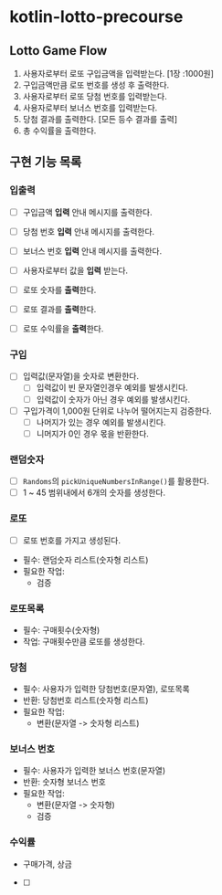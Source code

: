 # kotlin-lotto-precourse

## Lotto Game Flow

1. 사용자로부터 로또 구입금액을 입력받는다. [1장 :1000원]
2. 구입금액만큼 로또 번호를 생성 후 출력한다.
3. 사용자로부터 로또 당첨 번호를 입력받는다.
4. 사용자로부터 보너스 번호를 입력받는다.
5. 당첨 결과를 출력한다. [모든 등수 결과를 출력]
6. 총 수익률을 출력한다.

## 구현 기능 목록

### 입출력

- [ ] 구입금액 **입력** 안내 메시지를 출력한다.
- [ ] 당첨 번호 **입력** 안내 메시지를 출력한다.
- [ ] 보너스 번호 **입력** 안내 메시지를 출력한다.
- [ ] 사용자로부터 값을 **입력** 받는다.


- [ ] 로또 숫자를 **출력**한다.
- [ ] 로또 결과를 **출력**한다.
- [ ] 로또 수익률을 **출력**한다.

### 구입

- [ ] 입력값(문자열)을 숫자로 변환한다.
    - [ ] 입력값이 빈 문자열인경우 예외를 발생시킨다.
    - [ ] 입력값이 숫자가 아닌 경우 예외를 발생시킨다.

- [ ] 구입가격이 1,000원 단위로 나누어 떨어지는지 검증한다.
    - [ ] 나머지가 있는 경우 예외를 발생시킨다.
    - [ ] 니머지가 0인 경우 몫을 반환한다.

### 랜덤숫자

- [ ] `Randoms`의 `pickUniqueNumbersInRange()`를 활용한다.
- [ ] 1 ~ 45 범위내에서 6개의 숫자를 생성한다.

### 로또

- [ ] 로또 번호를 가지고 생성된다.
- 필수: 랜덤숫자 리스트(숫자형 리스트)
- 필요한 작업:
    - 검증

### 로또목록

- 필수: 구매횟수(숫자형)
- 작업: 구매횟수만큼 로또를 생성한다.

### 당첨

- 필수: 사용자가 입력한 당첨번호(문자열), 로또목록
- 반환: 당첨번호 리스트(숫자형 리스트)
- 필요한 작업:
    - 변환(문자열 -> 숫자형 리스트)

### 보너스 번호

- 필수: 사용자가 입력한 보너스 번호(문자열)
- 반환: 숫자형 보너스 번호
- 필요한 작업:
    - 변환(문자열 -> 숫자형)
    - 검증

### 수익률

- 구매가격, 상금
- [ ] 
